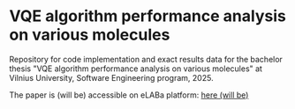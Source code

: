 # VQE algorithm performance analysis on various molecules

Repository for code implementation and exact results data for the bachelor thesis "VQE algorithm performance analysis on various molecules" at Vilnius University, Software Engineering program, 2025.

The paper is (will be) accessible on eLABa platform: [here (will be)](./)

